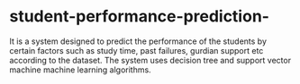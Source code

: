 # student-performance-prediction-
It is a system designed to predict the performance of the students by certain factors such as study time, past failures, gurdian support etc according to the dataset. The system uses decision tree and support vector machine machine learning algorithms.
